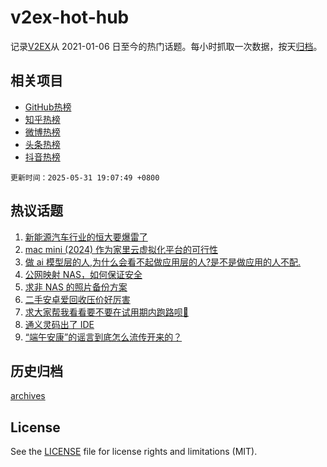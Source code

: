 # v2ex-hot-hub

 记录[V2EX](https://www.v2ex.com/)从 2021-01-06 日至今的热门话题。每小时抓取一次数据，按天[归档](archives)。
 
 ## 相关项目

- [GitHub热榜](https://github.com/snaildev/github-hot-hub)
- [知乎热榜](https://github.com/snaildev/zhihu-hot-hub)
- [微博热榜](https://github.com/snaildev/weibo-hot-hub)
- [头条热榜](https://github.com/snaildev/toutiao-hot-hub)
- [抖音热榜](https://github.com/snaildev/douyin-hot-hub)


 `更新时间：2025-05-31 19:07:49 +0800`

## 热议话题

1. [新能源汽车行业的恒大要爆雷了](https://www.v2ex.com/t/1135569)
1. [mac mini (2024) 作为家里云虚拟化平台的可行性](https://www.v2ex.com/t/1135538)
1. [做 ai 模型层的人,为什么会看不起做应用层的人?是不是做应用的人不配.](https://www.v2ex.com/t/1135615)
1. [公网映射 NAS，如何保证安全](https://www.v2ex.com/t/1135582)
1. [求非 NAS 的照片备份方案](https://www.v2ex.com/t/1135535)
1. [二手安卓爱回收压价好厉害](https://www.v2ex.com/t/1135591)
1. [求大家帮我看看要不要在试用期内跑路呗🙇‍](https://www.v2ex.com/t/1135595)
1. [通义灵码出了 IDE](https://www.v2ex.com/t/1135587)
1. [“端午安康”的谣言到底怎么流传开来的？](https://www.v2ex.com/t/1135590)

## 历史归档

[archives](archives)

## License

See the [LICENSE](LICENSE) file for license rights and limitations (MIT).
